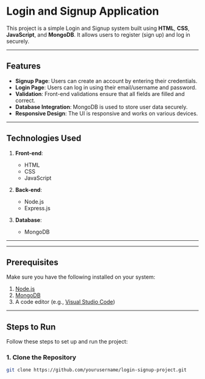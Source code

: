 # Login and Signup Application

This project is a simple Login and Signup system built using **HTML**, **CSS**, **JavaScript**, and **MongoDB**. It allows users to register (sign up) and log in securely.

---

## Features

- **Signup Page**: Users can create an account by entering their credentials.
- **Login Page**: Users can log in using their email/username and password.
- **Validation**: Front-end validations ensure that all fields are filled and correct.
- **Database Integration**: MongoDB is used to store user data securely.
- **Responsive Design**: The UI is responsive and works on various devices.

---

## Technologies Used

1. **Front-end**:  
   - HTML  
   - CSS  
   - JavaScript  

2. **Back-end**:  
   - Node.js  
   - Express.js  

3. **Database**:  
   - MongoDB  

---

---

## Prerequisites

Make sure you have the following installed on your system:

1. [Node.js](https://nodejs.org/)  
2. [MongoDB](https://www.mongodb.com/)  
3. A code editor (e.g., [Visual Studio Code](https://code.visualstudio.com/))  

---

## Steps to Run

Follow these steps to set up and run the project:

### 1. Clone the Repository  
```bash
git clone https://github.com/yourusername/login-signup-project.git
